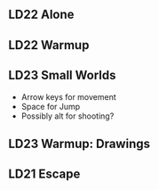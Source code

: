 ## LD22 Alone ##
## LD22 Warmup ##
## LD23 Small Worlds ##
- Arrow keys for movement
- Space for Jump
- Possibly alt for shooting?

## LD23 Warmup: Drawings ##
## LD21 Escape ##